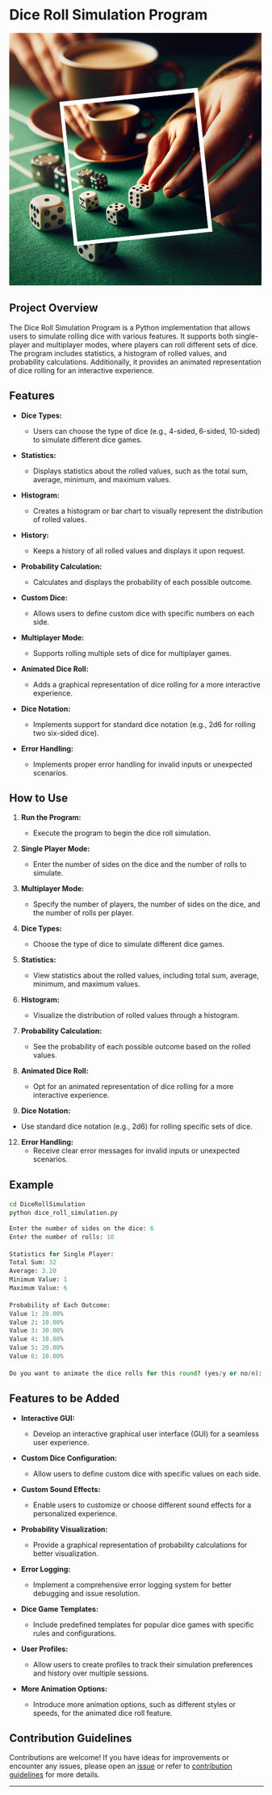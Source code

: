 # Dice Roll Simulation Program

![Dice ROll](image.png)
## Project Overview

The Dice Roll Simulation Program is a Python implementation that allows users to simulate rolling dice with various features. It supports both single-player and multiplayer modes, where players can roll different sets of dice. The program includes statistics, a histogram of rolled values, and probability calculations. Additionally, it provides an animated representation of dice rolling for an interactive experience.

## Features

- **Dice Types:**

  - Users can choose the type of dice (e.g., 4-sided, 6-sided, 10-sided) to simulate different dice games.

- **Statistics:**

  - Displays statistics about the rolled values, such as the total sum, average, minimum, and maximum values.

- **Histogram:**

  - Creates a histogram or bar chart to visually represent the distribution of rolled values.

- **History:**

  - Keeps a history of all rolled values and displays it upon request.

- **Probability Calculation:**

  - Calculates and displays the probability of each possible outcome.

- **Custom Dice:**

  - Allows users to define custom dice with specific numbers on each side.

- **Multiplayer Mode:**

  - Supports rolling multiple sets of dice for multiplayer games.

- **Animated Dice Roll:**

  - Adds a graphical representation of dice rolling for a more interactive experience.

- **Dice Notation:**

  - Implements support for standard dice notation (e.g., 2d6 for rolling two six-sided dice).

- **Error Handling:**
  - Implements proper error handling for invalid inputs or unexpected scenarios.

## How to Use

1. **Run the Program:**

   - Execute the program to begin the dice roll simulation.

2. **Single Player Mode:**

   - Enter the number of sides on the dice and the number of rolls to simulate.

3. **Multiplayer Mode:**

   - Specify the number of players, the number of sides on the dice, and the number of rolls per player.

4. **Dice Types:**

   - Choose the type of dice to simulate different dice games.

5. **Statistics:**

   - View statistics about the rolled values, including total sum, average, minimum, and maximum values.

6. **Histogram:**

   - Visualize the distribution of rolled values through a histogram.

7. **Probability Calculation:**

   - See the probability of each possible outcome based on the rolled values.

8. **Animated Dice Roll:**

   - Opt for an animated representation of dice rolling for a more interactive experience.

9. **Dice Notation:**

- Use standard dice notation (e.g., 2d6) for rolling specific sets of dice.

12. **Error Handling:**
    - Receive clear error messages for invalid inputs or unexpected scenarios.

## Example

```bash
cd DiceRollSimulation
python dice_roll_simulation.py
```

```python
Enter the number of sides on the dice: 6
Enter the number of rolls: 10

Statistics for Single Player:
Total Sum: 32
Average: 3.20
Minimum Value: 1
Maximum Value: 6

Probability of Each Outcome:
Value 1: 20.00%
Value 2: 10.00%
Value 3: 30.00%
Value 4: 10.00%
Value 5: 20.00%
Value 6: 10.00%

Do you want to animate the dice rolls for this round? (yes/y or no/n): yes
```

## Features to be Added

- **Interactive GUI:**

  - Develop an interactive graphical user interface (GUI) for a seamless user experience.

- **Custom Dice Configuration:**

  - Allow users to define custom dice with specific values on each side.

- **Custom Sound Effects:**

  - Enable users to customize or choose different sound effects for a personalized experience.

- **Probability Visualization:**

  - Provide a graphical representation of probability calculations for better visualization.

- **Error Logging:**

  - Implement a comprehensive error logging system for better debugging and issue resolution.

- **Dice Game Templates:**

  - Include predefined templates for popular dice games with specific rules and configurations.

- **User Profiles:**

  - Allow users to create profiles to track their simulation preferences and history over multiple sessions.

- **More Animation Options:**
  - Introduce more animation options, such as different styles or speeds, for the animated dice roll feature.

## Contribution Guidelines

Contributions are welcome! If you have ideas for improvements or encounter any issues, please open an [issue](https://github.com/vrm-piyush/Acronym/issues) or refer to [contribution guidelines](../CONTRIBUTING.md) for more details.

---
